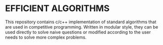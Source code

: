 # EFFICIENT ALGORITHMS
This repository contains c/c++ implementation of standard algorithms that are used in competitive programming.
Written in modular style, they can be used directly to solve naive questions or modified according to the user needs to solve  more complex problems.
